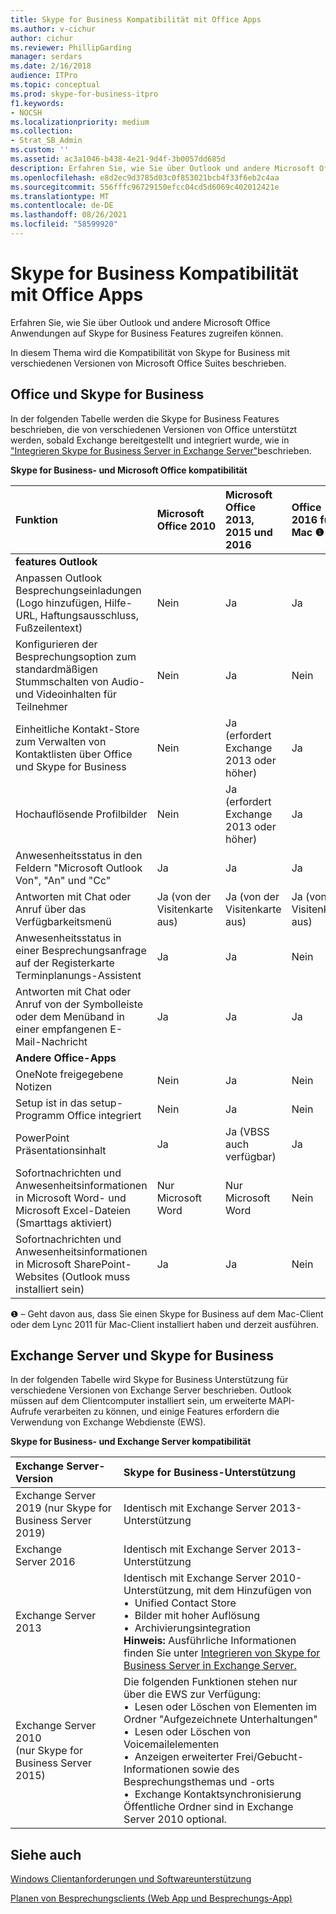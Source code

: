 ```yaml
---
title: Skype for Business Kompatibilität mit Office Apps
ms.author: v-cichur
author: cichur
ms.reviewer: PhillipGarding
manager: serdars
ms.date: 2/16/2018
audience: ITPro
ms.topic: conceptual
ms.prod: skype-for-business-itpro
f1.keywords:
- NOCSH
ms.localizationpriority: medium
ms.collection:
- Strat_SB_Admin
ms.custom: ''
ms.assetid: ac3a1046-b438-4e21-9d4f-3b0057dd685d
description: Erfahren Sie, wie Sie über Outlook und andere Microsoft Office Anwendungen auf Skype for Business Features zugreifen können.
ms.openlocfilehash: e8d2ec9d3785d03c0f853021bcb4f33f6eb2c4aa
ms.sourcegitcommit: 556fffc96729150efcc04cd5d6069c402012421e
ms.translationtype: MT
ms.contentlocale: de-DE
ms.lasthandoff: 08/26/2021
ms.locfileid: "58599920"
---
```

# <a name="skype-for-business-compatibility-with-office-apps"></a>Skype for Business Kompatibilität mit Office Apps
 
Erfahren Sie, wie Sie über Outlook und andere Microsoft Office Anwendungen auf Skype for Business Features zugreifen können.
  
In diesem Thema wird die Kompatibilität von Skype for Business mit verschiedenen Versionen von Microsoft Office Suites beschrieben. 
  
## <a name="office-and-skype-for-business"></a>Office und Skype for Business

In der folgenden Tabelle werden die Skype for Business Features beschrieben, die von verschiedenen Versionen von Office unterstützt werden, sobald Exchange bereitgestellt und integriert wurde, wie in ["Integrieren Skype for Business Server in Exchange Server"](../../deploy/integrate-with-exchange-server/integrate-with-exchange-server.md)beschrieben.
  
**Skype for Business- und Microsoft Office kompatibilität**

|**Funktion**|**Microsoft Office 2010**|**Microsoft Office 2013, 2015 und 2016**|**Office 2016 für Mac** &#x2776; |
|:-----|:-----|:-----|:-----|
|**features Outlook** ||||
|Anpassen Outlook Besprechungseinladungen (Logo hinzufügen, Hilfe-URL, Haftungsausschluss, Fußzeilentext)  |Nein  |Ja   |Ja|
|Konfigurieren der Besprechungsoption zum standardmäßigen Stummschalten von Audio- und Videoinhalten für Teilnehmer    |Nein    |Ja    |Nein    |
|Einheitliche Kontakt-Store zum Verwalten von Kontaktlisten über Office und Skype for Business    |Nein    |Ja (erfordert Exchange 2013 oder höher)    |Ja    |
|Hochauflösende Profilbilder    |Nein    |Ja (erfordert Exchange 2013 oder höher)    |Ja    |
|Anwesenheitsstatus in den Feldern "Microsoft Outlook Von", "An" und "Cc"    |Ja    |Ja    |Ja    |
|Antworten mit Chat oder Anruf über das Verfügbarkeitsmenü    |Ja (von der Visitenkarte aus)    |Ja (von der Visitenkarte aus)    |Ja (von der Visitenkarte aus)    |
|Anwesenheitsstatus in einer Besprechungsanfrage auf der Registerkarte Terminplanungs-Assistent    |Ja    |Ja    |Nein    |
|Antworten mit Chat oder Anruf von der Symbolleiste oder dem Menüband in einer empfangenen E-Mail-Nachricht    |Ja    |Ja    |Ja    |
|**Andere Office-Apps**   ||||
|OneNote freigegebene Notizen    |Nein    |Ja    |Nein    |
|Setup ist in das setup-Programm Office integriert    |Nein    |Ja    |Nein    |
|PowerPoint Präsentationsinhalt    |Ja    |Ja (VBSS auch verfügbar)    |Ja    |
|Sofortnachrichten und Anwesenheitsinformationen in Microsoft Word- und Microsoft Excel-Dateien (Smarttags aktiviert)    |Nur Microsoft Word    |Nur Microsoft Word    |Nein    |
|Sofortnachrichten und Anwesenheitsinformationen in Microsoft SharePoint-Websites (Outlook muss installiert sein)    |Ja    |Ja    |Nein    |
   
&#x2776; – Geht davon aus, dass Sie einen Skype for Business auf dem Mac-Client oder dem Lync 2011 für Mac-Client installiert haben und derzeit ausführen.
  
## <a name="exchange-server-and-skype-for-business"></a>Exchange Server und Skype for Business

In der folgenden Tabelle wird Skype for Business Unterstützung für verschiedene Versionen von Exchange Server beschrieben. Outlook müssen auf dem Clientcomputer installiert sein, um erweiterte MAPI-Aufrufe verarbeiten zu können, und einige Features erfordern die Verwendung von Exchange Webdienste (EWS).
  
**Skype for Business- und Exchange Server kompatibilität**

|**Exchange Server-Version**|**Skype for Business-Unterstützung**|
|:-----|:-----|
|Exchange Server 2019 (nur Skype for Business Server 2019) |Identisch mit Exchange Server 2013-Unterstützung    |
|Exchange Server 2016    |Identisch mit Exchange Server 2013-Unterstützung  <br/> |
|Exchange Server 2013  <br/> |Identisch mit Exchange Server 2010-Unterstützung, mit dem Hinzufügen von  <br/>&bull;&nbsp;&nbsp;Unified Contact Store  <br/>&bull;&nbsp;&nbsp;Bilder mit hoher Auflösung  <br/>&bull;&nbsp;&nbsp;Archivierungsintegration  <br/> **Hinweis:** Ausführliche Informationen finden Sie unter [Integrieren von Skype for Business Server in Exchange Server.](../../deploy/integrate-with-exchange-server/integrate-with-exchange-server.md)  <br/> |
|Exchange Server 2010  <br/>(nur Skype for Business Server 2015) |Die folgenden Funktionen stehen nur über die EWS zur Verfügung:  <br/>&bull;&nbsp;&nbsp;Lesen oder Löschen von Elementen im Ordner "Aufgezeichnete Unterhaltungen"  <br/>&bull;&nbsp;&nbsp;Lesen oder Löschen von Voicemailelementen  <br/>&bull;&nbsp;&nbsp;Anzeigen erweiterter Frei/Gebucht-Informationen sowie des Besprechungsthemas und -orts  <br/>&bull;&nbsp;&nbsp;Exchange Kontaktsynchronisierung  <br/> Öffentliche Ordner sind in Exchange Server 2010 optional.  <br/> |
   
## <a name="see-also"></a>Siehe auch
 
[Windows Clientanforderungen und Softwareunterstützung](windows-requirements.md)
  
[Planen von Besprechungsclients (Web App und Besprechungs-App)](meetings-clients.md)

